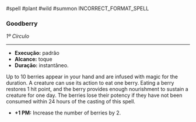 #spell #plant #wild #summon
INCORRECT_FORMAT_SPELL
###  Goodberry
*1º Círculo*
___
- **Execução:** padrão
- **Alcance:** toque
- **Duração:** instantâneo.

Up to 10 berries appear in your hand and are infused with magic for the duration. A creature can use its action to eat one berry. Eating a berry restores 1 hit point, and the berry provides enough nourishment to sustain a creature for one day. The berries lose their potency if they have not been consumed within 24 hours of the casting of this spell.

- **+1 PM:** Increase the number of berries by 2.
